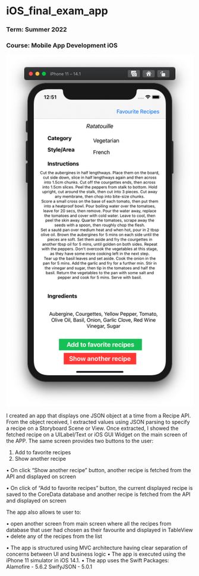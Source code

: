 # iOS_final_exam_app
### Term: Summer 2022
### Course: Mobile App Development iOS

![Home / landing page of the app](https://github.com/dderich/iOS_final_exam_app/blob/master/Screenshots/Screen%20-%20Start.png)


I created an app that displays one JSON object at a time from a Recipe API.
From the object received, I extracted values using JSON parsing to specify a recipe on a Storyboard Scene or View.
Once extracted, I showed the fetched recipe on a UILabel/Text or iOS GUI Widget on the main screen of the APP.
The same screen provides two buttons to the user: 
1) Add to favorite recipes
2) Show another recipe

• On click “Show another recipe” button, another recipe is fetched from the API and displayed on screen

• On click of “Add to favorite recipes” button, the current displayed recipe is saved to the CoreData database and another recipe is fetched from the API and displayed on screen

The app also allows te user to:

• open another screen from main screen where all the recipes from database that user had chosen as their favourite and displayed in TableView
• delete any of the recipes from the list

• The app is structured using MVC architecture having clear separation of concerns between UI and business logic
• The app is executed using the iPhone 11 simulator in iOS 14.1.
• The app uses the Swift Packages: 
    Alamofire - 5.6.2
    SwifyJSON - 5.0.1
